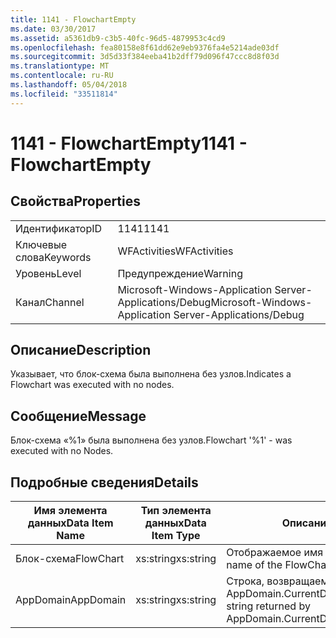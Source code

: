 ```yaml
---
title: 1141 - FlowchartEmpty
ms.date: 03/30/2017
ms.assetid: a5361db9-c3b5-40fc-96d5-4879953c4cd9
ms.openlocfilehash: fea80158e8f61dd62e9eb9376fa4e5214ade03df
ms.sourcegitcommit: 3d5d33f384eeba41b2dff79d096f47ccc8d8f03d
ms.translationtype: MT
ms.contentlocale: ru-RU
ms.lasthandoff: 05/04/2018
ms.locfileid: "33511814"
---
```

# <a name="1141---flowchartempty"></a><span data-ttu-id="e15c1-102">1141 - FlowchartEmpty</span><span class="sxs-lookup"><span data-stu-id="e15c1-102">1141 - FlowchartEmpty</span></span>
## <a name="properties"></a><span data-ttu-id="e15c1-103">Свойства</span><span class="sxs-lookup"><span data-stu-id="e15c1-103">Properties</span></span>  
  
|||  
|-|-|  
|<span data-ttu-id="e15c1-104">Идентификатор</span><span class="sxs-lookup"><span data-stu-id="e15c1-104">ID</span></span>|<span data-ttu-id="e15c1-105">1141</span><span class="sxs-lookup"><span data-stu-id="e15c1-105">1141</span></span>|  
|<span data-ttu-id="e15c1-106">Ключевые слова</span><span class="sxs-lookup"><span data-stu-id="e15c1-106">Keywords</span></span>|<span data-ttu-id="e15c1-107">WFActivities</span><span class="sxs-lookup"><span data-stu-id="e15c1-107">WFActivities</span></span>|  
|<span data-ttu-id="e15c1-108">Уровень</span><span class="sxs-lookup"><span data-stu-id="e15c1-108">Level</span></span>|<span data-ttu-id="e15c1-109">Предупреждение</span><span class="sxs-lookup"><span data-stu-id="e15c1-109">Warning</span></span>|  
|<span data-ttu-id="e15c1-110">Канал</span><span class="sxs-lookup"><span data-stu-id="e15c1-110">Channel</span></span>|<span data-ttu-id="e15c1-111">Microsoft-Windows-Application Server-Applications/Debug</span><span class="sxs-lookup"><span data-stu-id="e15c1-111">Microsoft-Windows-Application Server-Applications/Debug</span></span>|  
  
## <a name="description"></a><span data-ttu-id="e15c1-112">Описание</span><span class="sxs-lookup"><span data-stu-id="e15c1-112">Description</span></span>  
 <span data-ttu-id="e15c1-113">Указывает, что блок-схема была выполнена без узлов.</span><span class="sxs-lookup"><span data-stu-id="e15c1-113">Indicates a Flowchart was executed with no nodes.</span></span>  
  
## <a name="message"></a><span data-ttu-id="e15c1-114">Сообщение</span><span class="sxs-lookup"><span data-stu-id="e15c1-114">Message</span></span>  
 <span data-ttu-id="e15c1-115">Блок-схема «%1» была выполнена без узлов.</span><span class="sxs-lookup"><span data-stu-id="e15c1-115">Flowchart '%1' - was executed with no Nodes.</span></span>  
  
## <a name="details"></a><span data-ttu-id="e15c1-116">Подробные сведения</span><span class="sxs-lookup"><span data-stu-id="e15c1-116">Details</span></span>  
  
|<span data-ttu-id="e15c1-117">Имя элемента данных</span><span class="sxs-lookup"><span data-stu-id="e15c1-117">Data Item Name</span></span>|<span data-ttu-id="e15c1-118">Тип элемента данных</span><span class="sxs-lookup"><span data-stu-id="e15c1-118">Data Item Type</span></span>|<span data-ttu-id="e15c1-119">Описание</span><span class="sxs-lookup"><span data-stu-id="e15c1-119">Description</span></span>|  
|--------------------|--------------------|-----------------|  
|<span data-ttu-id="e15c1-120">Блок-схема</span><span class="sxs-lookup"><span data-stu-id="e15c1-120">FlowChart</span></span>|<span data-ttu-id="e15c1-121">xs:string</span><span class="sxs-lookup"><span data-stu-id="e15c1-121">xs:string</span></span>|<span data-ttu-id="e15c1-122">Отображаемое имя блок-схемы.</span><span class="sxs-lookup"><span data-stu-id="e15c1-122">The display name of the FlowChart.</span></span>|  
|<span data-ttu-id="e15c1-123">AppDomain</span><span class="sxs-lookup"><span data-stu-id="e15c1-123">AppDomain</span></span>|<span data-ttu-id="e15c1-124">xs:string</span><span class="sxs-lookup"><span data-stu-id="e15c1-124">xs:string</span></span>|<span data-ttu-id="e15c1-125">Строка, возвращаемая AppDomain.CurrentDomain.FriendlyName.</span><span class="sxs-lookup"><span data-stu-id="e15c1-125">The string returned by AppDomain.CurrentDomain.FriendlyName.</span></span>|
